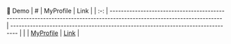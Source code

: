 👋 Demo
|  #  | MyProfile                                                                                                                | Link                                                                        |
| :-: | ---------------------------------------------------------------------------------------------------------------------- | -------------------------------------------------------------------------------- |
|   | [MyProfile](https://github.com/HoangPhanThuyDuong/MyProfile)                               | [Link](https://hoangphanthuyduong.github.io/MyProfile/)               |
